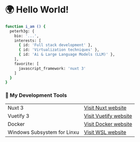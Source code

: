 # 🌍 Hello World!  

```bash
function i_am () {
  peterh3g: {
    bio: '...',
    interests: [
      { id: 'Full stack development' },
      { id: 'Virtualization techniques' },
      { id: 'Ai & Large Language Models (LLM)' },
    ],
    favorite: [
      javascript_framework: 'nuxt 3'
    ]
  }
}
```

### 🔭 My Development Tools
|   |   |
| - | - |
| Nuxt 3 | [Visit Nuxt website](https://nuxt.com/)|
| Vuetify 3 | [Visit Vuetify website](https://vuetifyjs.com/en/)|
| Docker | [Visit Docker website](https://www.docker.com/)|
| Windows Subsystem for Linxu | [Visit WSL website](https://learn.microsoft.com/en-us/windows/wsl/about?source=recommendations)|

  
<!--
**PeterH3G/peterh3g** is a  _special_ ✨ repository because its `README.md` (this file) appears on your GitHub profile.

Here are some ideas to get you started:

- 🔭 I’m currently working on ...
- 🌱 I’m currently learning ...
- 👯 I’m looking to collaborate on ...
- 🤔 I’m looking for help with ...
- 💬 Ask me about ...
- 📫 How to reach me: ...
- 😄 Pronouns: ...
- ⚡ Fun fact: ...
-->
